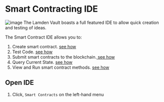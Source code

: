 
# Smart Contracting IDE

![image](/img/wallet/ide_main_view.png)
The Lamden Vault boasts a full featured IDE to allow quick creation and testing of ideas.

The Smart Contract IDE allows you to:
1. Create smart contract. <u> [see how](/docs/wallet/ide_create_smartcontracts)</u>
2. Test Code. <u> [see how](/docs/wallet/ide_submit_smartcontract#lint-for-errors)</u>
3. Submit smart contracts to the blockchain.<u> [see how](/docs/wallet/ide_submit_smartcontract#submit-smart-contract)</u> 
4. Query Current State. <u> [see how](/docs/wallet/ide_run_smartcontracts#query-smart-contract-state)</u> 
5. View and Run smart contract methods. <u> [see how](/docs/wallet/ide_run_smartcontracts#run-smart-contract-methods)</u> 

## Open IDE
1. Click, `Smart Contracts` on the left-hand menu
